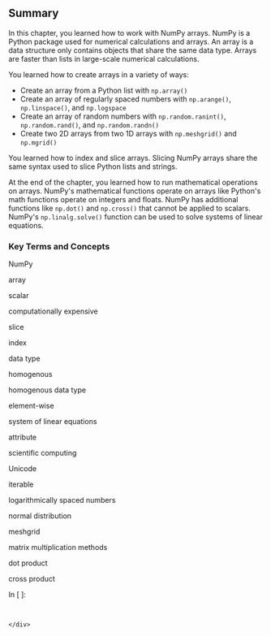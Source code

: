 
## Summary
In this chapter, you learned how to work with NumPy arrays. NumPy is a Python package used for numerical calculations and arrays. An array is a data structure only contains objects that share the same data type. Arrays are faster than lists in large-scale numerical calculations. 

You learned how to create arrays in a variety of ways:

 * Create an array from a Python list with ```np.array()```
 * Create an array of regularly spaced numbers with ```np.arange()```, ```np.linspace()```, and ```np.logspace```
 * Create an array of random numbers with ```np.random.ranint()```, ```np.random.rand()```, and ```np.random.randn()```
 * Create two 2D arrays from two 1D arrays with ```np.meshgrid()``` and ```np.mgrid()```

You learned how to index and slice arrays. Slicing NumPy arrays share the same syntax used to slice Python lists and strings.

At the end of the chapter, you learned how to run mathematical operations on arrays. NumPy's mathematical functions operate on arrays like Python's math functions operate on integers and floats. NumPy has additional functions like ```np.dot()``` and ```np.cross()``` that cannot be applied to scalars. NumPy's ```np.linalg.solve()``` function can be used to solve systems of linear equations.
### Key Terms and Concepts
NumPy

array

scalar

computationally expensive

slice

index

data type

homogenous

homogenous data type

element-wise

system of linear equations

attribute

scientific computing

Unicode

iterable

logarithmically spaced numbers

normal distribution

meshgrid

matrix multiplication methods

dot product

cross product
<div class="cell border-box-sizing code_cell rendered">
<div class="input">
<div class="prompt input_prompt">In&nbsp;[&nbsp;]:</div>
<div class="inner_cell">
    <div class="input_area">
<div class=" highlight hl-ipython3"><pre><span></span> 
</pre></div>

    </div>
</div>
</div>

</div>
 

